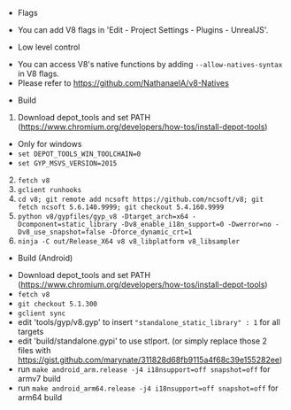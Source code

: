 * Flags
 - You can add V8 flags in 'Edit - Project Settings - Plugins - UnrealJS'.

* Low level control
 - You can access V8's native functions by adding `--allow-natives-syntax` in V8 flags.
 - Please refer to https://github.com/NathanaelA/v8-Natives

* Build 
 1. Download depot_tools and set PATH (https://www.chromium.org/developers/how-tos/install-depot-tools)
 - Only for windows
 - `set DEPOT_TOOLS_WIN_TOOLCHAIN=0`
 - `set GYP_MSVS_VERSION=2015`
 2. `fetch v8`
 5. `gclient runhooks`
 6. `cd v8; git remote add ncsoft https://github.com/ncsoft/v8; git fetch ncsoft 5.6.140.9999; git checkout 5.4.160.9999`
 7. `python v8/gypfiles/gyp_v8 -Dtarget_arch=x64 -Dcomponent=static_library -Dv8_enable_i18n_support=0 -Dwerror=no -Dv8_use_snapshot=false -Dforce_dynamic_crt=1`
 8. `ninja -C out/Release_X64 v8 v8_libplatform v8_libsampler`
 
* Build (Android)
 - Download depot_tools and set PATH (https://www.chromium.org/developers/how-tos/install-depot-tools)
 - `fetch v8`
 - `git checkout 5.1.300`
 - `gclient sync`
 - edit 'tools/gyp/v8.gyp' to insert `"standalone_static_library" : 1` for all targets
 - edit 'build/standalone.gypi' to use stlport. (or simply replace those 2 files with https://gist.github.com/marynate/311828d68fb9115a4f68c39e155282ee)
 - run `make android_arm.release -j4 i18nsupport=off snapshot=off` for armv7 build
 - run `make android_arm64.release -j4 i18nsupport=off snapshot=off` for arm64 build